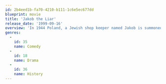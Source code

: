 ```yaml
---
id: 2b4eed1b-fa70-4210-b111-1c6e5ec677dd
blueprint: movie
title: 'Jakob the Liar'
release_date: '1999-09-16'
overview: 'In 1944 Poland, a Jewish shop keeper named Jakob is summoned to ghetto headquarters after being caught out after curfew. While waiting for the German Kommondant, Jakob overhears a German radio broadcast about Russian troop movements. Returned to the ghetto, the shopkeeper shares his information with a friend and then rumors fly that there is a secret radio within the ghetto.'
genres:
  -
    id: 35
    name: Comedy
  -
    id: 18
    name: Drama
  -
    id: 36
    name: History
---
```

